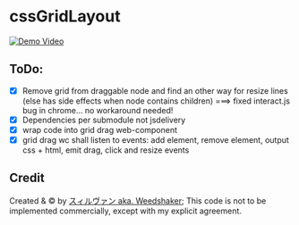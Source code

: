 # cssGridLayout
[![Demo Video](https://twitter.com/i/status/1208112244799803394)](https://twitter.com/weedshaker/status/1208112244799803394)

## ToDo:
- [x] Remove grid from draggable node and find an other way for resize lines (else has side effects when node contains children) ===> fixed interact.js bug in chrome... no workaround needed!
- [x] Dependencies per submodule not jsdelivery
- [x] wrap code into grid drag web-component
- [x] grid drag wc shall listen to events: add element, remove element, output css + html, emit drag, click and resize events

## Credit
Created & © by [スィルヴァン aka. Weedshaker](https://github.com/Weedshaker); This code is not to be implemented commercially, except with my explicit agreement.
